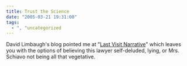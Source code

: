 ```yaml
---
title: Trust the Science
date: "2005-03-21 19:31:00"
tags:
  - ", "uncategorized
---
```

<p> David Limbaugh's blog pointed me at "<a href="http://cogforlife.org/schiavoweller.htm">Last Visit
Narrative</a>" which leaves you with the options of believing
this lawyer self-deluded, lying, or Mrs. Schiavo not being all
that vegetative.</p>

